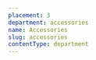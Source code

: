 ```yaml
---
placement: 3
department: accessories
name: Accessories
slug: accessories
contentType: department
---
```

